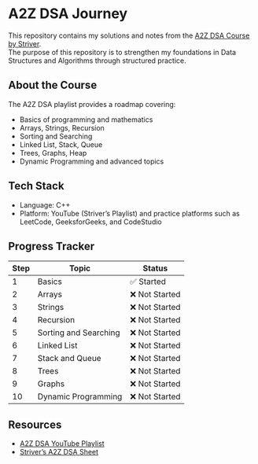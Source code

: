 # A2Z DSA Journey

This repository contains my solutions and notes from the [A2Z DSA Course by Striver](https://www.youtube.com/playlist?list=PLgUwDviBIf0oF6QL8m22w1hIDC1vJ_BHz).  
The purpose of this repository is to strengthen my foundations in Data Structures and Algorithms through structured practice.

## About the Course
The A2Z DSA playlist provides a roadmap covering:
- Basics of programming and mathematics
- Arrays, Strings, Recursion
- Sorting and Searching
- Linked List, Stack, Queue
- Trees, Graphs, Heap
- Dynamic Programming and advanced topics

## Tech Stack
- Language: C++
- Platform: YouTube (Striver’s Playlist) and practice platforms such as LeetCode, GeeksforGeeks, and CodeStudio

## Progress Tracker

| Step | Topic                  | Status  |
|------|------------------------|---------|
| 1    | Basics                 | ✅ Started |       |
| 2    | Arrays                 | ❌ Not Started |       |
| 3    | Strings                | ❌ Not Started |       |
| 4    | Recursion              | ❌ Not Started |       |
| 5    | Sorting and Searching  | ❌ Not Started |       |
| 6    | Linked List            | ❌ Not Started |       |
| 7    | Stack and Queue        | ❌ Not Started |       |
| 8    | Trees                  | ❌ Not Started |       |
| 9    | Graphs                 | ❌ Not Started |       |
| 10   | Dynamic Programming    | ❌ Not Started |       |

## Resources
- [A2Z DSA YouTube Playlist](https://www.youtube.com/playlist?list=PLgUwDviBIf0oF6QL8m22w1hIDC1vJ_BHz)
- [Striver’s A2Z DSA Sheet](https://takeuforward.org/interviews/strivers-a2z-dsa-course-sheet-2/)
